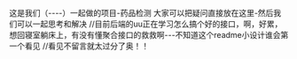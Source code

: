 这是我们（----）一起做的项目-药品检测
大家可以把疑问直接放在这里-然后我们可以一起思考和解决
//目前后端的uu正在学习怎么搞个好的接口，啊，好累，想回寝室躺床上，有没有懂聚合接口的救救啊---不知道这个readme小设计谁会第一个看见
//看见不留言就太过分了奥！！
